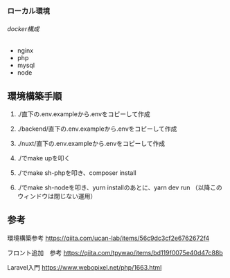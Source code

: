
### ローカル環境
###### docker構成
- nginx
- php
- mysql
- node

## 環境構築手順

1. ./直下の.env.exampleから.envをコピーして作成

1. ./backend/直下の.env.exampleから.envをコピーして作成

1. ./nuxt/直下の.env.exampleから.envをコピーして作成

1. ./でmake upを叩く

1. ./でmake sh-phpを叩き、composer install

1. ./でmake sh-nodeを叩き、yurn installのあとに、yarn dev run （以降このウィンドウは閉じない運用）



## 参考

環境構築参考
https://qiita.com/ucan-lab/items/56c9dc3cf2e6762672f4

フロント追加　参考
https://qiita.com/tpywao/items/bd119f0075e40d47c88b


Laravel入門
https://www.webopixel.net/php/1663.html
